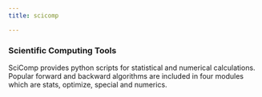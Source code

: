 ```yaml
---
title: scicomp

---
```


### Scientific Computing Tools

SciComp provides python scripts for statistical and numerical calculations. Popular forward and backward algorithms are included in four modules which are stats, optimize, special and numerics.